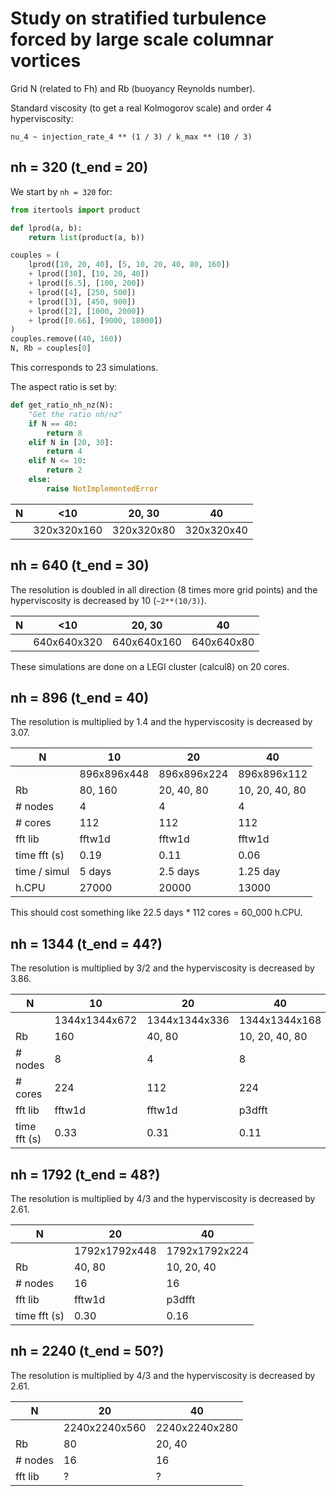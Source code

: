 # Study on stratified turbulence forced by large scale columnar vortices

Grid N (related to Fh) and Rb (buoyancy Reynolds number).

Standard viscosity (to get a real Kolmogorov scale) and order 4 hyperviscosity:

```
nu_4 ~ injection_rate_4 ** (1 / 3) / k_max ** (10 / 3)
```

## nh = 320 (t_end = 20)

We start by `nh = 320` for:

```python
from itertools import product

def lprod(a, b):
    return list(product(a, b))

couples = (
    lprod([10, 20, 40], [5, 10, 20, 40, 80, 160])
    + lprod([30], [10, 20, 40])
    + lprod([6.5], [100, 200])
    + lprod([4], [250, 500])
    + lprod([3], [450, 900])
    + lprod([2], [1000, 2000])
    + lprod([0.66], [9000, 18000])
)
couples.remove((40, 160))
N, Rb = couples[0]
```

This corresponds to 23 simulations.

The aspect ratio is set by:

```python
def get_ratio_nh_nz(N):
    "Get the ratio nh/nz"
    if N == 40:
        return 8
    elif N in [20, 30]:
        return 4
    elif N <= 10:
        return 2
    else:
        raise NotImplementedError
```

| N | <10         | 20, 30     | 40         |
|---|-------------|------------|------------|
|   | 320x320x160 | 320x320x80 | 320x320x40 |

## nh = 640 (t_end = 30)

The resolution is doubled in all direction (8 times more grid points) and the hyperviscosity is decreased by 10 (`~2**(10/3)`).

| N | <10         | 20, 30      | 40         |
|---|-------------|-------------|------------|
|   | 640x640x320 | 640x640x160 | 640x640x80 |

These simulations are done on a LEGI cluster (calcul8) on 20 cores.

## nh = 896 (t_end = 40)

The resolution is multiplied by 1.4 and the hyperviscosity is decreased by 3.07.

| N            | 10            | 20            | 40             |
|--------------|---------------|---------------|----------------|
|              | 896x896x448   | 896x896x224   | 896x896x112    |
| Rb           | 80, 160       | 20, 40, 80    | 10, 20, 40, 80 |
| # nodes      | 4             | 4             | 4              |
| # cores      | 112           | 112           | 112            |
| fft lib      | fftw1d        | fftw1d        | fftw1d         |
| time fft (s) | 0.19          | 0.11          | 0.06           |
| time / simul | 5 days        | 2.5 days      | 1.25 day       |
| h.CPU        | 27000         | 20000         | 13000          |

This should cost something like 22.5 days * 112 cores = 60_000 h.CPU.

## nh = 1344 (t_end = 44?)

The resolution is multiplied by 3/2 and the hyperviscosity is decreased by 3.86.

| N            | 10            | 20            | 40            |
|--------------|---------------|---------------|---------------|
|              | 1344x1344x672 | 1344x1344x336 | 1344x1344x168 |
| Rb           | 160           | 40, 80        | 10, 20, 40, 80|
| # nodes      | 8             | 4             | 8             |
| # cores      | 224           | 112           | 224           |
| fft lib      | fftw1d        | fftw1d        | p3dfft        |
| time fft (s) | 0.33          | 0.31          | 0.11          |

## nh = 1792 (t_end = 48?)

The resolution is multiplied by 4/3 and the hyperviscosity is decreased by 2.61.

| N            | 20            | 40            |
|--------------|---------------|---------------|
|              | 1792x1792x448 | 1792x1792x224 |
| Rb           | 40, 80        | 10, 20, 40    |
| # nodes      | 16            | 16            |
| fft lib      | fftw1d        | p3dfft        |
| time fft (s) | 0.30          | 0.16          |


## nh = 2240 (t_end = 50?)

The resolution is multiplied by 4/3 and the hyperviscosity is decreased by 2.61.

| N       | 20            | 40            |
|---------|---------------|---------------|
|         | 2240x2240x560 | 2240x2240x280 |
| Rb      | 80            | 20, 40        |
| # nodes | 16            | 16            |
| fft lib | ?             | ?             |
